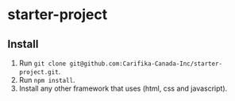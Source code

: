 # starter-project

## Install
1. Run `git clone git@github.com:Carifika-Canada-Inc/starter-project.git`.
2. Run `npm install`.
3. Install any other framework that uses (html, css and javascript).
